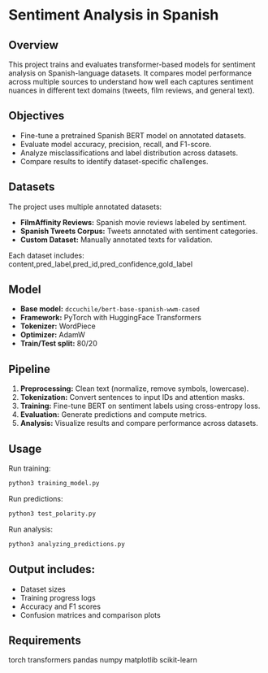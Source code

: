 # Sentiment Analysis in Spanish

## Overview
This project trains and evaluates transformer-based models for sentiment analysis on Spanish-language datasets. It compares model performance across multiple sources to understand how well each captures sentiment nuances in different text domains (tweets, film reviews, and general text).

## Objectives
- Fine-tune a pretrained Spanish BERT model on annotated datasets.  
- Evaluate model accuracy, precision, recall, and F1-score.  
- Analyze misclassifications and label distribution across datasets.  
- Compare results to identify dataset-specific challenges.

## Datasets
The project uses multiple annotated datasets:
- **FilmAffinity Reviews:** Spanish movie reviews labeled by sentiment.  
- **Spanish Tweets Corpus:** Tweets annotated with sentiment categories.  
- **Custom Dataset:** Manually annotated texts for validation.

Each dataset includes:
content,pred_label,pred_id,pred_confidence,gold_label


## Model
- **Base model:** `dccuchile/bert-base-spanish-wwm-cased`  
- **Framework:** PyTorch with HuggingFace Transformers  
- **Tokenizer:** WordPiece  
- **Optimizer:** AdamW  
- **Train/Test split:** 80/20  

## Pipeline
1. **Preprocessing:** Clean text (normalize, remove symbols, lowercase).  
2. **Tokenization:** Convert sentences to input IDs and attention masks.  
3. **Training:** Fine-tune BERT on sentiment labels using cross-entropy loss.  
4. **Evaluation:** Generate predictions and compute metrics.  
5. **Analysis:** Visualize results and compare performance across datasets.

## Usage
Run training:
```bash
python3 training_model.py
```
Run predictions:
```bash
python3 test_polarity.py
```
Run analysis:
```bash
python3 analyzing_predictions.py
```

## Output includes:
- Dataset sizes
- Training progress logs
- Accuracy and F1 scores
- Confusion matrices and comparison plots

## Requirements
torch
transformers
pandas
numpy
matplotlib
scikit-learn

